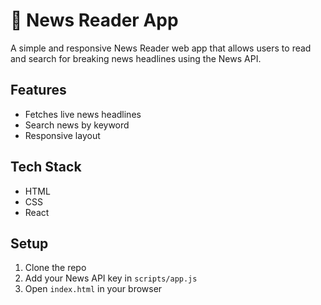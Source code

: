 # 📰 News Reader App

A simple and responsive News Reader web app that allows users to read and search for breaking news headlines using the News API.

## Features
- Fetches live news headlines
- Search news by keyword
- Responsive layout

## Tech Stack
- HTML
- CSS
- React

## Setup
1. Clone the repo
2. Add your News API key in `scripts/app.js`
3. Open `index.html` in your browser
